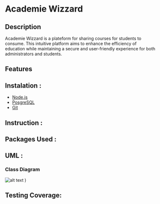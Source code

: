 # Academie Wizzard
## Description
Academie Wizzard is a plateform for sharing courses for students to consume. This intuitive platform aims to enhance the efficiency of education while maintaining a secure and user-friendly experience for both administrators and students.
## Features

## Instalation :
- [Node.js](https://nodejs.org/en/)
- [PosgreSQL](https://www.enterprisedb.com/downloads/postgres-postgresql-downloads)
- [Git](https://git-scm.com/downloads)
## Instruction : 

## Packages Used :

## UML : 
### Class Diagram
![alt text](https://cdn.discordapp.com/attachments/1149715950787100796/1189206033747431444/academi-ClassDiagram_1.png?ex=659d516c&is=658adc6c&hm=47716be3a37128159e69839c1402ad3489356bc6834b163e34d17792b7d33e0e&)
)
## Testing Coverage:
